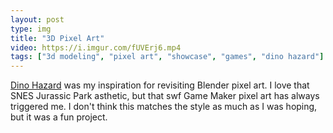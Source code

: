 ```yaml
---
layout: post
type: img
title: "3D Pixel Art"
video: https://i.imgur.com/fUVErj6.mp4
tags: ["3d modeling", "pixel art", "showcase", "games", "dino hazard"]
---
```

[Dino Hazard](https://bonecollectors.itch.io/dino-hazard) was my inspiration for revisiting Blender pixel art.  I love that SNES Jurassic Park asthetic, but that swf Game Maker pixel art has always triggered me.  I don't think this matches the style as much as I was hoping, but it was a fun project.
